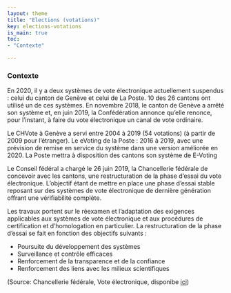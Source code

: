 ```yaml
---
layout: theme
title: "Elections (votations)"
key: elections-votations
is_main: true
toc:
- "Contexte"

---
```


### Contexte

En 2020, il y a deux systèmes de vote électronique actuellement suspendus : celui du canton de Genève et celui de La Poste. 10 des 26 cantons ont utilisé un de ces systèmes. En novembre 2018, le canton de Genève a arrêté son système et, en juin 2019, la Confédération annonce qu’elle renonce, pour l’instant, à faire du vote électronique un canal de vote ordinaire.

Le CHVote à Genève a servi entre 2004 à 2019 (54 votations) (à partir de 2009 pour l’étranger).
Le eVoting de la Poste :  2016 à 2019, avec une prévision de remise en service du système dans une version améliorée en 2020. La Poste mettra à disposition des cantons son système de E-Voting

Le Conseil fédéral a chargé le 26 juin 2019, la Chancellerie fédérale de concevoir avec les cantons, une restructuration de la phase d’essai du vote électronique. L’objectif étant de mettre en place une phase d’essai stable reposant sur des systèmes de vote électronique de dernière génération offrant une vérifiabilité complète.

Les travaux portent sur le réexamen et l’adaptation des exigences applicables aux systèmes de vote électronique et aux procédures de certification et d’homologation en particulier. La restructuration de la phase d’essai se fait en fonction des objectifs suivants :

- Poursuite du développement des systèmes
- Surveillance et contrôle efficaces
- Renforcement de la transparence et de la confiance
- Renforcement des liens avec les milieux scientifiques

(Source: Chancellerie fédérale, Vote électronique, disponibe [ici](https://www.bk.admin.ch/bk/fr/home/droits-politiques/groupe-experts-vote-electronique.html#:~:text=Vote%20%C3%A9lectronique%20est%20un%20projet,mobile%20et%20de%20mani%C3%A8re%20v%C3%A9rifiable
))
